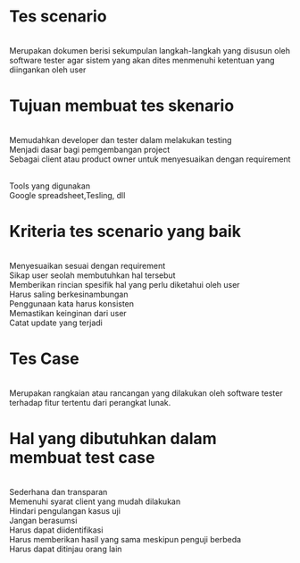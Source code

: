 # Tes scenario
<br/> Merupakan dokumen berisi sekumpulan langkah-langkah yang disusun oleh software tester agar sistem yang akan dites menmenuhi ketentuan yang diingankan oleh user

# Tujuan membuat tes skenario
<br/> Memudahkan developer dan tester dalam melakukan testing
<br/> Menjadi dasar bagi pemgembangan project
<br/> Sebagai client atau product owner untuk menyesuaikan dengan requirement

<br/> Tools yang digunakan
<br/> Google spreadsheet,Tesling, dll

# Kriteria tes scenario yang baik
<br/> Menyesuaikan sesuai dengan requirement
<br/> Sikap user seolah membutuhkan hal tersebut
<br/> Memberikan rincian spesifik hal yang perlu diketahui oleh user
<br/> Harus saling berkesinambungan
<br/> Penggunaan kata harus konsisten
<br/> Memastikan keinginan dari user
<br/> Catat update yang terjadi

# Tes Case
<br/> Merupakan rangkaian atau rancangan yang dilakukan oleh software tester terhadap fitur tertentu dari perangkat lunak.

# Hal yang dibutuhkan dalam membuat test case
<br/> Sederhana dan transparan
<br/> Memenuhi syarat client yang mudah dilakukan
<br/> Hindari pengulangan kasus uji
<br/> Jangan berasumsi
<br/> Harus dapat diidentifikasi
<br/> Harus memberikan hasil yang sama meskipun penguji berbeda
<br/> Harus dapat ditinjau orang lain









